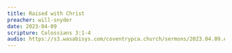 ```yaml
---
title: Raised with Christ
preacher: will-snyder
date: 2023-04-09
scripture: Colossians 3:1-4
audio: https://s3.wasabisys.com/coventrypca.church/sermons/2023.04.09.A Raised with Christ - Will Snyder.mp3
---
```

